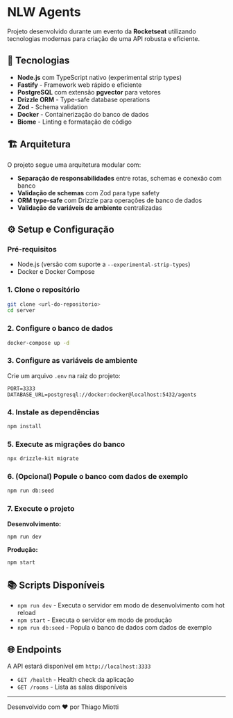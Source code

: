 # NLW Agents

Projeto desenvolvido durante um evento da **Rocketseat** utilizando tecnologias modernas para criação de uma API robusta e eficiente.

## 🚀 Tecnologias

- **Node.js** com TypeScript nativo (experimental strip types)
- **Fastify** - Framework web rápido e eficiente
- **PostgreSQL** com extensão **pgvector** para vetores
- **Drizzle ORM** - Type-safe database operations
- **Zod** - Schema validation
- **Docker** - Containerização do banco de dados
- **Biome** - Linting e formatação de código

## 🏗️ Arquitetura

O projeto segue uma arquitetura modular com:

- **Separação de responsabilidades** entre rotas, schemas e conexão com banco
- **Validação de schemas** com Zod para type safety
- **ORM type-safe** com Drizzle para operações de banco de dados
- **Validação de variáveis de ambiente** centralizadas

## ⚙️ Setup e Configuração

### Pré-requisitos

- Node.js (versão com suporte a `--experimental-strip-types`)
- Docker e Docker Compose

### 1. Clone o repositório
```bash
git clone <url-do-repositorio>
cd server
```

### 2. Configure o banco de dados
```bash
docker-compose up -d
```

### 3. Configure as variáveis de ambiente

Crie um arquivo `.env` na raiz do projeto:

```env
PORT=3333
DATABASE_URL=postgresql://docker:docker@localhost:5432/agents
```

### 4. Instale as dependências
```bash
npm install
```

### 5. Execute as migrações do banco
```bash
npx drizzle-kit migrate
```

### 6. (Opcional) Popule o banco com dados de exemplo
```bash
npm run db:seed
```

### 7. Execute o projeto

**Desenvolvimento:**
```bash
npm run dev
```

**Produção:**
```bash
npm start
```

## 📚 Scripts Disponíveis

- `npm run dev` - Executa o servidor em modo de desenvolvimento com hot reload
- `npm start` - Executa o servidor em modo de produção
- `npm run db:seed` - Popula o banco de dados com dados de exemplo

## 🌐 Endpoints

A API estará disponível em `http://localhost:3333`

- `GET /health` - Health check da aplicação
- `GET /rooms` - Lista as salas disponíveis

---

Desenvolvido com ❤️ por Thiago Miotti 
